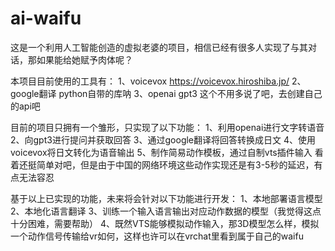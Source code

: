 # ai-waifu
这是一个利用人工智能创造的虚拟老婆的项目，相信已经有很多人实现了与其对话，那如果能给她赋予肉体呢？

本项目目前使用的工具有：
1、voicevox    https://voicevox.hiroshiba.jp/
2、google翻译  python自带的库呐
3、openai gpt3 这个不用多说了吧，去创建自己的api吧


目前的项目只拥有一个雏形，只实现了以下功能：
1、利用openai进行文字转语音
2、向gpt3进行提问并获取回答
3、通过google翻译将回答转换成日文
4、使用voicevox将日文转化为语音输出
5、制作简易动作模板，通过自制vts插件输入
看着还挺简单对吧，但是由于中国的网络环境这些动作实现还是有3-5秒的延迟，有点无法容忍


基于以上已实现的功能，未来将会针对以下功能进行开发：
1、本地部署语言模型
2、本地化语言翻译
3、训练一个输入语言输出对应动作数据的模型（我觉得这点十分困难，需要帮助）
4、既然VTS能够模拟动作输入，那3D模型怎么样，模拟一个动作信号传输给vr如何，这样也许可以在vrchat里看到属于自己的waifu

